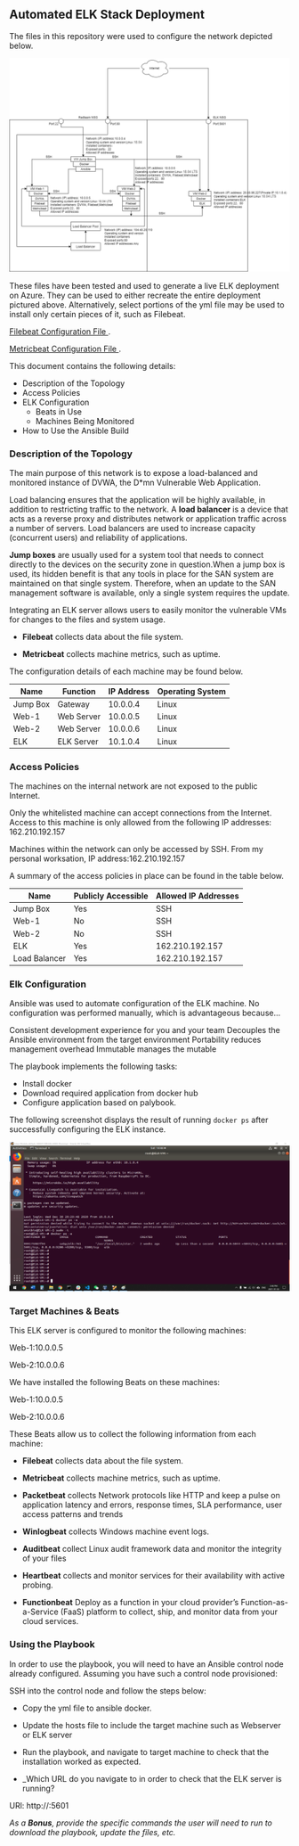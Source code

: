 ## Automated ELK Stack Deployment

The files in this repository were used to configure the network depicted below.

![TODO: Update the path with the name of your diagram](Images/network_diagram.png)

These files have been tested and used to generate a live ELK deployment on Azure. They can be used to either recreate the entire deployment pictured above. Alternatively, select portions of the yml file may be used to install only certain pieces of it, such as Filebeat.

  [Filebeat Configuration File ](Files/filebeat-playbook.yml).

  [Metricbeat Configuration File ](Files/metricbeat-playbook.yml).

This document contains the following details:
- Description of the Topology
- Access Policies
- ELK Configuration
  - Beats in Use
  - Machines Being Monitored
- How to Use the Ansible Build


### Description of the Topology

The main purpose of this network is to expose a load-balanced and monitored instance of DVWA, the D*mn Vulnerable Web Application.

Load balancing ensures that the application will be highly available, in addition to restricting traffic to the network.
A **load balancer** is a device that acts as a reverse proxy and distributes network or application traffic across a number of servers. Load balancers are used to increase capacity (concurrent users) and reliability of applications.

**Jump boxes** are usually used for a system tool that needs to connect directly to the devices on the security zone in question.When a jump box is used, its hidden benefit is that any tools in place for the SAN system are maintained on that single system. Therefore, when an update to the SAN management software is available, only a single system requires the update.

Integrating an ELK server allows users to easily monitor the vulnerable VMs for changes to the files and system usage.
- **Filebeat** collects data about the file system.

- **Metricbeat** collects machine metrics, such as uptime.

The configuration details of each machine may be found below.

| Name     | Function   | IP Address | Operating System |
|----------|------------|------------|------------------|
| Jump Box | Gateway    | 10.0.0.4   | Linux            |
| Web-1    | Web Server | 10.0.0.5   | Linux            |
| Web-2    | Web Server | 10.0.0.6   | Linux            |
| ELK      | ELK Server | 10.1.0.4   | Linux            |

### Access Policies

The machines on the internal network are not exposed to the public Internet. 

Only the whitelisted machine can accept connections from the Internet. Access to this machine is only allowed from the following IP addresses:
162.210.192.157

Machines within the network can only be accessed by SSH.
From my personal worksation, IP address:162.210.192.157

A summary of the access policies in place can be found in the table below.

| Name          | Publicly Accessible | Allowed IP Addresses |
|---------------|---------------------|----------------------|
| Jump Box      | Yes                 | SSH                  |
| Web-1         | No                  | SSH                  |
| Web-2         | No                  | SSH                  |
| ELK           | Yes                 | 162.210.192.157      |
| Load Balancer | Yes                 | 162.210.192.157      |

### Elk Configuration

Ansible was used to automate configuration of the ELK machine. No configuration was performed manually, which is advantageous because...

Consistent development experience for you and your team
Decouples the Ansible environment from the target environment
Portability reduces management overhead
Immutable manages the mutable

The playbook implements the following tasks:
- Install docker
- Download required application from docker hub
- Configure application based on palybook.

The following screenshot displays the result of running `docker ps` after successfully configuring the ELK instance.

![TODO: Update the path with the name of your screenshot of docker ps output](Images/docker_ps_output.png)

### Target Machines & Beats
This ELK server is configured to monitor the following machines:

Web-1:10.0.0.5

Web-2:10.0.0.6

We have installed the following Beats on these machines:

Web-1:10.0.0.5

Web-2:10.0.0.6

These Beats allow us to collect the following information from each machine:

- **Filebeat** collects data about the file system.

- **Metricbeat** collects machine metrics, such as uptime.

- **Packetbeat** collects Network protocols like HTTP and keep a pulse on application latency and errors, response times, SLA performance, user access patterns and trends

- **Winlogbeat** collects Windows machine event logs.

- **Auditbeat** collect Linux audit framework data and monitor the integrity of your files

- **Heartbeat** collects and monitor services for their availability with active probing.

- **Functionbeat** Deploy as a function in your cloud provider’s Function-as-a-Service (FaaS) platform to collect, ship, and monitor data from your cloud services.


### Using the Playbook
In order to use the playbook, you will need to have an Ansible control node already configured. Assuming you have such a control node provisioned: 

SSH into the control node and follow the steps below:
- Copy the yml file to ansible docker.
- Update the hosts file to include the target machine such as Webserver or ELK server
- Run the playbook, and navigate to target machine to check that the installation worked as expected.


- _Which URL do you navigate to in order to check that the ELK server is running?

URl: http://<ELK public IP address>:5601

_As a **Bonus**, provide the specific commands the user will need to run to download the playbook, update the files, etc._